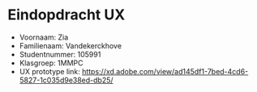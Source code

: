 # Eindopdracht UX

- Voornaam: Zia
- Familienaam: Vandekerckhove
- Studentnummer: 105991
- Klasgroep: 1MMPC
- UX prototype link: https://xd.adobe.com/view/ad145df1-7bed-4cd6-5827-1c035d9e38ed-db25/
